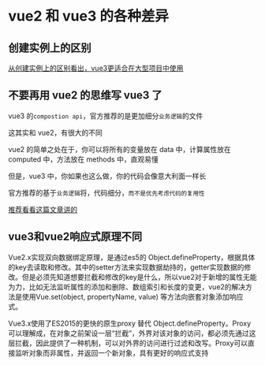 # vue2 和 vue3 的各种差异
## 创建实例上的区别
[从创建实例上的区别看出，vue3更适合在大型项目中使用](https://blog.csdn.net/Dax1_/article/details/123399029)

## 不要再用 vue2 的思维写 vue3 了
vue3 的`compostion api`，官方推荐的是更加细分`业务逻辑`的文件

这其实和 vue2，有很大的不同

vue2 的简单之处在于，你可以将所有的变量放在 data 中，计算属性放在 computed 中，方法放在 methods 中，直观易懂

但是，vue3 中，你如果也这么做，你的代码会像意大利面一样长

官方推荐的基于`业务逻辑`将，代码细分，`而不是优先考虑代码的复用性`

[推荐看看这篇文章讲的](https://juejin.cn/post/6946387745208172558)

## vue3和vue2响应式原理不同

Vue2.x实现双向数据绑定原理，是通过es5的 Object.defineProperty，根据具体的key去读取和修改。其中的setter方法来实现数据劫持的，getter实现数据的修改。但是必须先知道想要拦截和修改的key是什么，所以vue2对于新增的属性无能为力，比如无法监听属性的添加和删除、数组索引和长度的变更，vue2的解决方法是使用Vue.set(object, propertyName, value) 等方法向嵌套对象添加响应式。


Vue3.x使用了ES2015的更快的原生proxy 替代 Object.defineProperty。Proxy可以理解成，在对象之前架设一层“拦截”，外界对该对象的访问，都必须先通过这层拦截，因此提供了一种机制，可以对外界的访问进行过滤和改写。Proxy可以直接监听对象而非属性，并返回一个新对象，具有更好的响应式支持